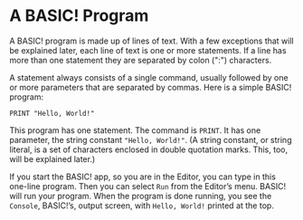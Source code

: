A BASIC! Program
================

A BASIC! program is made up of lines of text. With a few exceptions that will be explained later, each line of text is one or more statements. If a line has more than one statement they are separated by colon (":") characters.

A statement always consists of a single command, usually followed by one or more parameters that are separated by commas. Here is a simple BASIC! program:

```
PRINT "Hello, World!"
```

This program has one statement. The command is `PRINT`. It has one parameter, the string constant `"Hello, World!"`. (A string constant, or string literal, is a set of characters enclosed in double quotation marks. This, too, will be explained later.)

If you start the BASIC! app, so you are in the Editor, you can type in this one-line program. Then you can select `Run` from the Editor’s menu. BASIC! will run your program. When the program is done running, you see the `Console`, BASIC!’s, output screen, with `Hello, World!` printed at the top.
